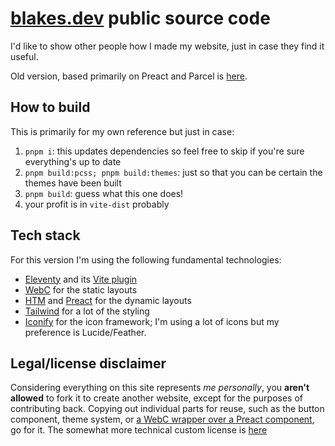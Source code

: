 # [blakes.dev](https://blakes.dev) public source code
I'd like to show other people how I made my website, just in case they find it useful.

Old version, based primarily on Preact and Parcel is [here](https://github.com/bleonard252/blakes.dev/tree/16ef3a0709236f9a99f44b840ac386c2a28921fd).

## How to build
This is primarily for my own reference but just in case:
1. `pnpm i`: this updates dependencies so feel free to skip if you're sure everything's up to date
2. `pnpm build:pcss; pnpm build:themes`: just so that you can be certain the themes have been built
3. `pnpm build`: guess what this one does!
4. your profit is in `vite-dist` probably

## Tech stack
For this version I'm using the following fundamental technologies:
* [Eleventy](https://11ty.dev?from=blakes.dev) and its [Vite plugin](https://www.npmjs.com/package/@11ty/eleventy-plugin-vite?from=blakes.dev)
* [WebC](https://www.11ty.dev/docs/languages/webc/?from=blakes.dev) for the static layouts
* [HTM](https://npmjs.com/packages/htm?from=blakes.dev) and [Preact](https://preactjs.org?from=blakes.dev) for the dynamic layouts
* [Tailwind](https://tailwindcss.com) for a lot of the styling
* [Iconify](https://iconify.design?from=blakes.dev) for the icon framework; I'm using a lot of icons but my preference is Lucide/Feather.

## Legal/license disclaimer
Considering everything on this site represents *me personally*, you **aren't allowed** to fork it to create another website, except for the purposes of contributing back. Copying out individual parts for reuse, such as the button component, theme system, or [a WebC wrapper over a Preact component](https://github.com/bleonard252/blakes.dev/blob/main/src/_includes/components/wrapped/blakes-button.webc), go for it. The somewhat more technical custom license is [here](https://github.com/bleonard252/blakes.dev/blob/main/LICENSE)